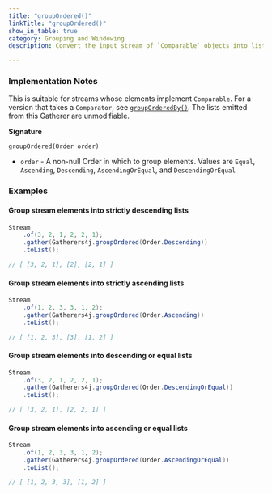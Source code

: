```yaml
---
title: "groupOrdered()"
linkTitle: "groupOrdered()"
show_in_table: true
category: Grouping and Windowing
description: Convert the input stream of `Comparable` objects into lists of ordered objects.

---
```


### Implementation Notes

This is suitable for streams whose elements implement `Comparable`. For a version that takes a `Comparator`, see [`groupOrderedBy()`](/gatherers4j/gatherers/grouping-and-windowing/grouporderedby/).
The lists emitted from this Gatherer are unmodifiable. 

**Signature**

`groupOrdered(Order order)`
* `order` - A non-null Order in which to group elements. Values are `Equal`, `Ascending`, `Descending`, `AscendingOrEqual`, and `DescendingOrEqual`

### Examples

#### Group stream elements into strictly descending lists

```java
Stream
    .of(3, 2, 1, 2, 2, 1);
    .gather(Gatherers4j.groupOrdered(Order.Descending))
    .toList();

// [ [3, 2, 1], [2], [2, 1] ]
```

#### Group stream elements into strictly ascending lists

```java
Stream
    .of(1, 2, 3, 3, 1, 2);
    .gather(Gatherers4j.groupOrdered(Order.Ascending))
    .toList();

// [ [1, 2, 3], [3], [1, 2] ]
```

#### Group stream elements into descending or equal lists

```java
Stream
    .of(3, 2, 1, 2, 2, 1);
    .gather(Gatherers4j.groupOrdered(Order.DescendingOrEqual))
    .toList();

// [ [3, 2, 1], [2, 2, 1] ]
```

#### Group stream elements into ascending or equal lists

```java
Stream
    .of(1, 2, 3, 3, 1, 2);
    .gather(Gatherers4j.groupOrdered(Order.AscendingOrEqual))
    .toList();

// [ [1, 2, 3, 3], [1, 2] ]
```
